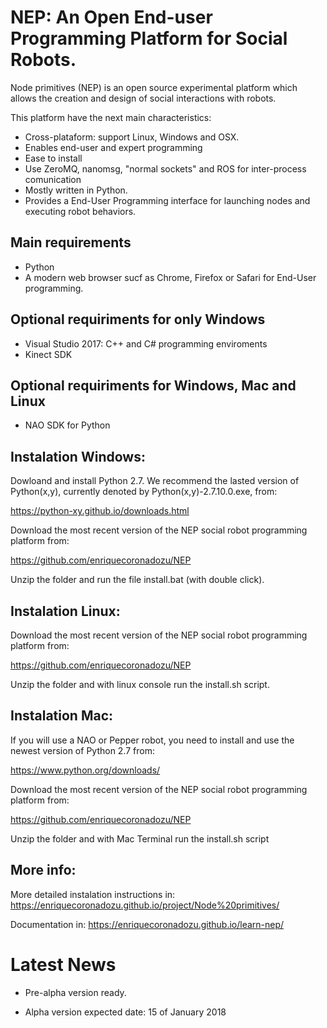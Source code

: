 # NEP: An Open End-user Programming Platform for Social Robots.

Node primitives (NEP) is an open source experimental platform which allows the creation and design of social interactions with robots.

This platform have the next main characteristics:

- Cross-plataform: support Linux, Windows and OSX.
- Enables end-user and expert programming
- Ease to install
- Use ZeroMQ, nanomsg, "normal sockets" and ROS for inter-process comunication
- Mostly written in Python.
- Provides a End-User Programming interface for launching nodes and executing robot behaviors.


## Main requirements
- Python
- A modern web browser sucf as Chrome, Firefox or Safari for End-User programming.

## Optional requiriments for only Windows
- Visual Studio 2017: C++ and C# programming enviroments
- Kinect SDK

## Optional requiriments for Windows, Mac and Linux
- NAO SDK for Python

## Instalation Windows:
Dowloand and install Python 2.7. We recommend the lasted version of Python(x,y), currently denoted by Python(x,y)-2.7.10.0.exe, from:

https://python-xy.github.io/downloads.html


Download the most recent version of the NEP social robot programming platform from:

https://github.com/enriquecoronadozu/NEP

Unzip the folder and run the file install.bat (with double click).

## Instalation Linux:
Download the most recent version of the NEP social robot programming platform from:

https://github.com/enriquecoronadozu/NEP

Unzip the folder and with linux console run the install.sh script.


## Instalation Mac:
If you will use a NAO or Pepper robot, you need to install and use the newest version of Python 2.7 from:

https://www.python.org/downloads/

Download the most recent version of the NEP social robot programming platform from:

https://github.com/enriquecoronadozu/NEP

Unzip the folder and with Mac Terminal run the install.sh script

## More info:

More detailed instalation instructions in: https://enriquecoronadozu.github.io/project/Node%20primitives/

Documentation in: https://enriquecoronadozu.github.io/learn-nep/

# Latest News

- Pre-alpha version ready.

- Alpha version expected date: 15 of January 2018

